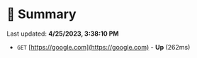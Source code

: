 # 📖 Summary
Last updated: **4/25/2023, 3:38:10 PM**

- `GET` [https://google.com](https://google.com) - **Up** (262ms)
